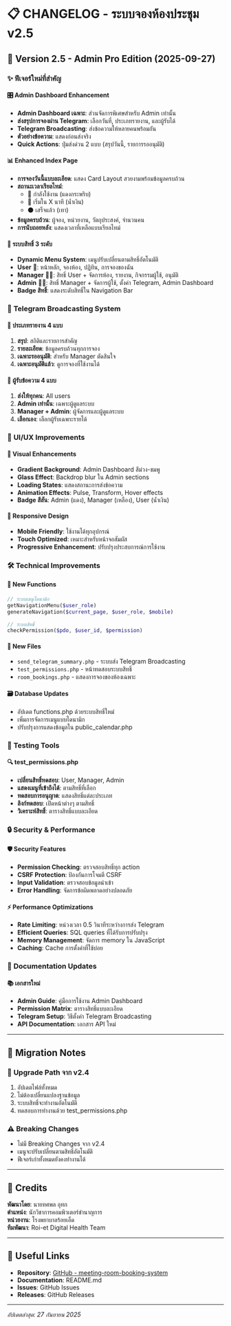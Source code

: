 # 📋 CHANGELOG - ระบบจองห้องประชุม v2.5

## 🚀 Version 2.5 - Admin Pro Edition (2025-09-27)

### ✨ **ฟีเจอร์ใหม่ที่สำคัญ**

#### 🎛️ **Admin Dashboard Enhancement**
- **Admin Dashboard เฉพาะ**: ส่วนจัดการพิเศษสำหรับ Admin เท่านั้น
- **ส่งสรุปการจองผ่าน Telegram**: เลือกวันที่, ประเภทรายงาน, และผู้รับได้
- **Telegram Broadcasting**: ส่งข้อความให้หลายคนพร้อมกัน
- **ตัวอย่างข้อความ**: แสดงก่อนส่งจริง
- **Quick Actions**: ปุ่มส่งด่วน 2 แบบ (สรุปวันนี้, รายการรออนุมัติ)

#### 📊 **Enhanced Index Page**
- **การจองวันนี้แบบละเอียด**: แสดง Card Layout สวยงามพร้อมข้อมูลครบถ้วน
- **สถานะเวลาเรียลไทม์**: 
  - 🔴 กำลังใช้งาน (แดงกระพริบ)
  - 🔵 เริ่มใน X นาที (น้ำเงิน)
  - ⚫ เสร็จแล้ว (เทา)
- **ข้อมูลครบถ้วน**: ผู้จอง, หน่วยงาน, วัตถุประสงค์, จำนวนคน
- **การนับถอยหลัง**: แสดงเวลาที่เหลือแบบเรียลไทม์

#### 🔐 **ระบบสิทธิ์ 3 ระดับ**
- **Dynamic Menu System**: เมนูปรับเปลี่ยนตามสิทธิ์อัตโนมัติ
- **User** 👤: หน้าหลัก, จองห้อง, ปฏิทิน, การจองของฉัน
- **Manager** 👨‍💼: สิทธิ์ User + จัดการห้อง, รายงาน, กิจกรรมผู้ใช้, อนุมัติ
- **Admin** 👨‍💻: สิทธิ์ Manager + จัดการผู้ใช้, ตั้งค่า Telegram, Admin Dashboard
- **Badge สิทธิ์**: แสดงระดับสิทธิ์ใน Navigation Bar

### 📱 **Telegram Broadcasting System**

#### 📨 **ประเภทรายงาน 4 แบบ**
1. **สรุป**: สถิติและรายการสำคัญ
2. **รายละเอียด**: ข้อมูลครบถ้วนทุกการจอง
3. **เฉพาะรออนุมัติ**: สำหรับ Manager ตัดสินใจ
4. **เฉพาะอนุมัติแล้ว**: ดูการจองที่ใช้งานได้

#### 👥 **ผู้รับข้อความ 4 แบบ**
1. **ส่งให้ทุกคน**: All users
2. **Admin เท่านั้น**: เฉพาะผู้ดูแลระบบ
3. **Manager + Admin**: ผู้จัดการและผู้ดูแลระบบ
4. **เลือกเอง**: เลือกผู้รับเฉพาะรายได้

### 🎨 **UI/UX Improvements**

#### 🌈 **Visual Enhancements**
- **Gradient Background**: Admin Dashboard สีม่วง-ชมพู
- **Glass Effect**: Backdrop blur ใน Admin sections
- **Loading States**: แสดงสถานะการส่งข้อความ
- **Animation Effects**: Pulse, Transform, Hover effects
- **Badge สีสัน**: Admin (แดง), Manager (เหลือง), User (น้ำเงิน)

#### 📱 **Responsive Design**
- **Mobile Friendly**: ใช้งานได้ทุกอุปกรณ์
- **Touch Optimized**: เหมาะสำหรับหน้าจอสัมผัส
- **Progressive Enhancement**: ปรับปรุงประสบการณ์การใช้งาน

### 🛠️ **Technical Improvements**

#### 🔧 **New Functions**
```php
// ระบบเมนูไดนามิก
getNavigationMenu($user_role)
generateNavigation($current_page, $user_role, $mobile)

// ระบบสิทธิ์
checkPermission($pdo, $user_id, $permission)
```

#### 📂 **New Files**
- `send_telegram_summary.php` - ระบบส่ง Telegram Broadcasting
- `test_permissions.php` - หน้าทดสอบระบบสิทธิ์
- `room_bookings.php` - แสดงการจองของห้องเฉพาะ

#### 🗃️ **Database Updates**
- อัปเดต functions.php ด้วยระบบสิทธิ์ใหม่
- เพิ่มการจัดการเมนูแบบไดนามิก
- ปรับปรุงการแสดงข้อมูลใน public_calendar.php

### 🧪 **Testing Tools**

#### 🔍 **test_permissions.php**
- **เปลี่ยนสิทธิ์ทดสอบ**: User, Manager, Admin
- **แสดงเมนูที่เข้าถึงได้**: ตามสิทธิ์ที่เลือก
- **ทดสอบการอนุญาต**: แสดงสิทธิ์แต่ละประเภท
- **ลิงก์ทดสอบ**: เปิดหน้าต่างๆ ตามสิทธิ์
- **วิเคราะห์สิทธิ์**: ตารางสิทธิ์แบบละเอียด

### 🔒 **Security & Performance**

#### 🛡️ **Security Features**
- **Permission Checking**: ตรวจสอบสิทธิ์ทุก action
- **CSRF Protection**: ป้องกันการโจมตี CSRF
- **Input Validation**: ตรวจสอบข้อมูลนำเข้า
- **Error Handling**: จัดการข้อผิดพลาดอย่างปลอดภัย

#### ⚡ **Performance Optimizations**
- **Rate Limiting**: หน่วงเวลา 0.5 วินาทีระหว่างการส่ง Telegram
- **Efficient Queries**: SQL queries ที่ได้รับการปรับปรุง
- **Memory Management**: จัดการ memory ใน JavaScript
- **Caching**: Cache การตั้งค่าที่ใช้บ่อย

### 📝 **Documentation Updates**

#### 📚 **เอกสารใหม่**
- **Admin Guide**: คู่มือการใช้งาน Admin Dashboard
- **Permission Matrix**: ตารางสิทธิ์แบบละเอียด
- **Telegram Setup**: วิธีตั้งค่า Telegram Broadcasting
- **API Documentation**: เอกสาร API ใหม่

---

## 🎯 **Migration Notes**

### 🔄 **Upgrade Path จาก v2.4**
1. อัปเดตไฟล์ทั้งหมด
2. ไม่ต้องเปลี่ยนแปลงฐานข้อมูล
3. ระบบสิทธิ์จะทำงานอัตโนมัติ
4. ทดสอบการทำงานด้วย test_permissions.php

### ⚠️ **Breaking Changes**
- ไม่มี Breaking Changes จาก v2.4
- เมนูจะปรับเปลี่ยนตามสิทธิ์อัตโนมัติ
- ฟีเจอร์เก่าทั้งหมดยังคงทำงานได้

---

## 👥 **Credits**

**พัฒนาโดย**: นายทศพล อุทก  
**ตำแหน่ง**: นักวิชาการคอมพิวเตอร์ชำนาญการ  
**หน่วยงาน**: โรงพยาบาลร้อยเอ็ด  
**ทีมพัฒนา**: Roi-et Digital Health Team

---

## 🔗 **Useful Links**

- **Repository**: [GitHub - meeting-room-booking-system](https://github.com/thodspon/meeting-room-booking-system)
- **Documentation**: README.md
- **Issues**: GitHub Issues
- **Releases**: GitHub Releases

---

*อัปเดตล่าสุด: 27 กันยายน 2025*